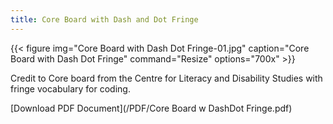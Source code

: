 ```yaml
---
title: Core Board with Dash and Dot Fringe
---
```



{{< figure
img="Core Board with Dash Dot Fringe-01.jpg"
caption="Core Board with Dash Dot Fringe"
command="Resize"
options="700x" >}}

Credit to Core board from the Centre for Literacy and Disability Studies with fringe vocabulary for coding.

[Download PDF Document](/PDF/Core Board w DashDot Fringe.pdf)
